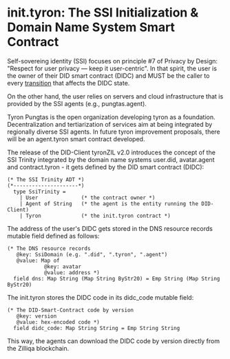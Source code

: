 # init.tyron: The SSI Initialization & Domain Name System Smart Contract

Self-sovereing identity (SSI) focuses on principle #7 of Privacy by Design: "Respect for user privacy — keep it user-centric". In that spirit, the user is the owner of their DID smart contract (DIDC) and MUST be the caller to every [transition](./didc.md#transitions) that affects the DIDC state.

On the other hand, the user relies on servers and cloud infrastructure that is provided by the SSI agents (e.g., pungtas.agent).

Tyron Pungtas is the open organization developing tyron as a foundation. Decentralization and tertiarization of services aim at being integrated by regionally diverse SSI agents. In future tyron improvement proposals, there will be an agent.tyron smart contract developed.

The release of the DID-Client tyronZIL v2.0 introduces the concept of the SSI Trinity integrated by the domain name systems user.did, avatar.agent and contract.tyron - it gets defined by the DID smart contract (DIDC):

```
(* The SSI Trinity ADT *)
(*---------------------*)
  type SsiTrinity =
    | User              (* the contract owner *)
    | Agent of String   (* the agent is the entity running the DID-Client)
    | Tyron             (* the init.tyron contract *)
```

The address of the user's DIDC gets stored in the DNS resource records mutable field defined as follows:

```
(* The DNS resource records
   @key: SsiDomain (e.g. ".did", ".tyron", ".agent")
   @value: Map of
            @key: avatar
            @value: address *)
  field dns: Map String (Map String ByStr20) = Emp String (Map String ByStr20)
```

The init.tyron stores the DIDC code in its didc_code mutable field:

```
(* The DID-Smart-Contract code by version
   @key: version
   @value: hex-encoded code *)
  field didc_code: Map String String = Emp String String
```

This way, the agents can download the DIDC code by version directly from the Zilliqa blockchain.